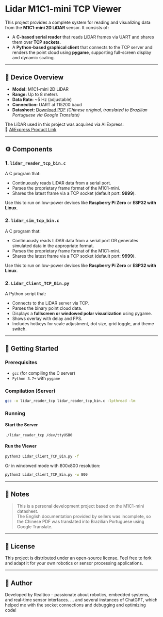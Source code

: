 # Lidar M1C1-mini TCP Viewer

This project provides a complete system for reading and visualizing data from the **M1C1-mini 2D LiDAR** sensor. It consists of:

- A **C-based serial reader** that reads LiDAR frames via UART and shares them over **TCP sockets**.
- A **Python-based graphical client** that connects to the TCP server and renders the point cloud using **pygame**, supporting full-screen display and dynamic scaling.

---

## 🚀 Device Overview

- **Model:** M1C1-mini 2D LiDAR
- **Range:** Up to 8 meters
- **Data Rate:** ~5 Hz (adjustable)
- **Connection:** UART at 115200 baud
- **Datasheet:** [Download PDF](M1C1_Mini_Datasheet.pdf) *(Chinese original, translated to Brazilian Portuguese via Google Translate)*

The LiDAR used in this project was acquired via AliExpress:  
🔗 [AliExpress Product Link](https://www.aliexpress.com/snapshot/0.html?spm=a2g0o.9042647.6.2.559e37a1jYP0hF&orderId=8133980903635463&productId=4000251359842)

---

## ⚙️ Components

### 1. `lidar_reader_tcp_bin.c`

A C program that:
- Continuously reads LiDAR data from a serial port.
- Parses the proprietary frame format of the M1C1-mini.
- Shares the latest frame via a TCP socket (default port: **9999**).

Use this to run on low-power devices like **Raspberry Pi Zero** or **ESP32 with Linux**.

### 2. `lidar_sim_tcp_bin.c`

A C program that:
- Continuously reads LiDAR data from a serial port OR generates simulated data in the appropriate format.
- Parses the proprietary frame format of the M1C1-mini.
- Shares the latest frame via a TCP socket (default port: **9999**).

Use this to run on low-power devices like **Raspberry Pi Zero** or **ESP32 with Linux**.

### 2. `Lidar_Client_TCP_Bin.py`

A Python script that:
- Connects to the LiDAR server via TCP.
- Parses the binary point cloud data.
- Displays a **fullscreen or windowed polar visualization** using pygame.
- Shows overlay with delay and FPS.
- Includes hotkeys for scale adjustment, dot size, grid toggle, and theme switch.

---

## 🚀 Getting Started

### Prerequisites

- `gcc` (for compiling the C server)
- `Python 3.7+` with `pygame`

### Compilation (Server)

```bash
gcc -o lidar_reader_tcp lidar_reader_tcp_bin.c -lpthread -lm
```

### Running

#### Start the Server

```bash
./lidar_reader_tcp /dev/ttyUSB0
```

#### Run the Viewer

```bash
python3 Lidar_Client_TCP_Bin.py -f
```

Or in windowed mode with 800x800 resolution:

```bash
python3 Lidar_Client_TCP_Bin.py -w 800
```

---

## 🧠 Notes

> This is a personal development project based on the M1C1-mini datasheet.  
> The English documentation provided by sellers was incomplete, so the Chinese PDF was translated into Brazilian Portuguese using Google Translate.

---

## 📄 License

This project is distributed under an open-source license. Feel free to fork and adapt it for your own robotics or sensor processing applications.

---

## 💠 Author

Developed by Realtico – passionate about robotics, embedded systems, and real-time sensor interfaces.
... and several instances of ChatGPT, which helped me with the socket connections and debugging and optimizing code!

